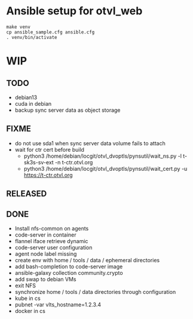 # Ansible setup for otvl_web

    make venv
    cp ansible_sample.cfg ansible.cfg
    . venv/bin/activate

# WIP

## TODO

- debian13
- cuda in debian
- backup sync server data as object storage

## FIXME

- do not use sda1 when sync server data volume fails to attach
- wait for ctr cert before build
  - python3 /home/debian/locgit/otvl_dvoptls/pynsutil/wait_ns.py -l t-sk3s-sv-ext -n t-ctr.otvl.org
  - python3 /home/debian/locgit/otvl_dvoptls/pynsutil/wait_cert.py -u https://t-ctr.otvl.org

## RELEASED
  
## DONE

- Install nfs-common on agents
- code-server in container
- flannel iface retrieve dynamic
- code-server user configuration
- agent node label missing
- create env with home / tools / data / ephemeral directories
- add bash-completion to code-server image
- ansible-galaxy collection community.crypto
- add swap to debian VMs
- exit NFS
- synchronize home / tools / data directories through configuration
- kube in cs
- pubnet -var vlts_hostname=1.2.3.4
- docker in cs
